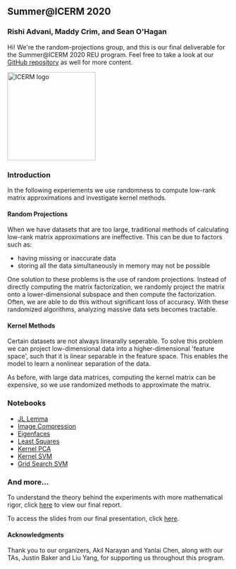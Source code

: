 ## Summer@ICERM 2020
### Rishi Advani, Maddy Crim, and Sean O'Hagan

Hi! We're the random-projections group, and this is our final deliverable for the Summer@ICERM 2020 REU program. Feel free to take a look at our [GitHub repository](https://github.com/rishi1999/random-projections) as well for more content.

<img src="./examples/home/icermmc.gif" alt="ICERM logo" width="200" height="200"/>

### Introduction
In the following experiements we use randomness to compute low-rank matrix approximations and investigate kernel methods.

#### Random Projections
When we have datasets that are too large, traditional methods of calculating low-rank matrix approximations are ineffective. This can be due to factors such as:
- having missing or inaccurate data
- storing all the data simultaneously in memory may not be possible

One solution to these problems is the use of random projections. Instead of directly computing the matrix factorization, we randomly project the matrix onto a lower-dimensional subspace and then compute the factorization. Often, we are able to do this without significant loss of accuracy. With these randomized algorithms, analyzing massive data sets becomes tractable.

#### Kernel Methods
Certain datasets are not always linearally seperable. To solve this problem we can project low-dimensional data into a higher-dimensional 'feature space', such that it is linear separable in the feature space. This enables the model to learn a nonlinear separation of the data.

As before, with large data matrices, computing the kernel matrix can be expensive, so we use randomized methods to approximate the matrix.


### Notebooks
- [JL Lemma](./notebooks/html/JL_Lemma.html)
- [Image Compression](./notebooks/html/Image_Compression.html)
- [Eigenfaces](./notebooks/html/Eigenfaces.html)
- [Least Squares](./notebooks/html/Least_Squares.html)
- [Kernel PCA](./notebooks/html/Kernel_PCA.html)
- [Kernel SVM](./notebooks/html/Kernel_SVM.html)
- [Grid Search SVM](./notebooks/html/GridSearchSVM.html)

### And more...

To understand the theory behind the experiments with more mathematical rigor, click [here](./final_report.pdf) to view our final report.

To access the slides from our final presentation, click [here](./slides.pdf).

#### Acknowledgments

Thank you to our organizers, Akil Narayan and Yanlai Chen, along with our TAs, Justin Baker and Liu Yang, for supporting us throughout this program.